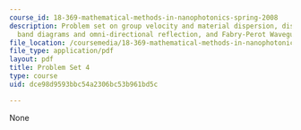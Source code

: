 ```yaml
---
course_id: 18-369-mathematical-methods-in-nanophotonics-spring-2008
description: Problem set on group velocity and material dispersion, dispersion, projected
  band diagrams and omni-directional reflection, and Fabry-Perot Waveguides.
file_location: /coursemedia/18-369-mathematical-methods-in-nanophotonics-spring-2008/dce98d9593bbc54a2306bc53b961bd5c_pset4.pdf
file_type: application/pdf
layout: pdf
title: Problem Set 4
type: course
uid: dce98d9593bbc54a2306bc53b961bd5c

---
```

None